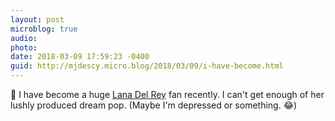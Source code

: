 ```yaml
---
layout: post
microblog: true
audio: 
photo: 
date: 2018-03-09 17:59:23 -0400
guid: http://mjdescy.micro.blog/2018/03/09/i-have-become.html
---
```


🎵 I have become a huge [Lana Del Rey](https://itunes.apple.com/us/album/lust-for-life/1256684768) fan recently. I can't get enough of her lushly produced dream pop. (Maybe I'm depressed or something. 😂)
